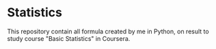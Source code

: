 # Statistics

This repository contain all formula created by me in Python, on result to study course "Basic Statistics" in Coursera.